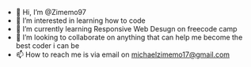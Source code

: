 - 👋 Hi, I’m @Zimemo97
- 👀 I’m interested in learning how to code
- 🌱 I’m currently learning Responsive Web Desugn on freecode camp
- 💞️ I’m looking to collaborate on anything that can help me become the best coder i can be
- 📫 How to reach me is via email on michaelzimemo17@gmail.com

<!---
Zimemo97/Zimemo97 is a ✨ special ✨ repository because its `README.md` (this file) appears on your GitHub profile.
You can click the Preview link to take a look at your changes.
--->

